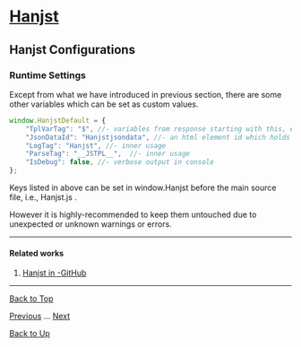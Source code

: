 # [Hanjst](/hanjst/index)
## Hanjst Configurations
### Runtime Settings

Except from what we have introduced in previous section, there are some other variables which can be set as custom values.

```javascript
window.HanjstDefault = {
	"TplVarTag": "$", //- variables from response starting with this, e.g. $pageTitle
	"JsonDataId": "Hanjstjsondata", //- an html element id which holds server response json data
	"LogTag": "Hanjst", //- inner usage
	"ParseTag": "__JSTPL__",  //- inner usage
	"IsDebug": false, //- verbose output in console
};
```
Keys listed in above can be set in window.Hanjst before the main source file, i.e., Hanjst.js .

However it is highly-recommended to keep them untouched due to unexpected or unknown warnings or errors.



---
#### Related works
1. [Hanjst in -GitHub]([https://github.com/wadelau/Hanjst](https://github.com/wadelau/Hanjst))


----
[Back to Top](/hanjst/hanjst-config)

[Previous](./hanjst-install) ... [Next](./)

[Back to Up](/hanjst/index)
<!--stackedit_data:
eyJoaXN0b3J5IjpbMTExNjAwNjE2OSwyMTI1MTM2MDQxXX0=
-->